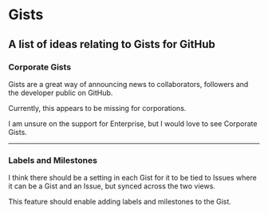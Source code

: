 # Gists

## A list of ideas relating to Gists for GitHub

### Corporate Gists

Gists are a great way of announcing news to collaborators, followers and the developer public on GitHub.

Currently, this appears to be missing for corporations.

I am unsure on the support for Enterprise, but I would love to see Corporate Gists.

---
### Labels and Milestones

I think there should be a setting in each Gist for it to be tied to Issues where it can be a Gist and an Issue, but synced across the two views.

This feature should enable adding labels and milestones to the Gist.
